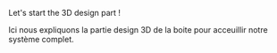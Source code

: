 Let's start the 3D design part !

Ici nous expliquons la partie design 3D de la boite pour acceuillir notre système complet. 

